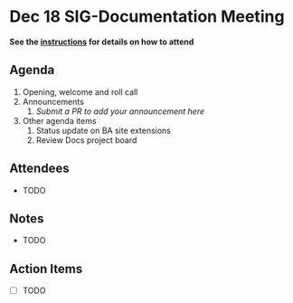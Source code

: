 # Dec 18 SIG-Documentation Meeting

**See the [instructions](../README.md) for details on how to attend**

## Agenda

1. Opening, welcome and roll call
1. Announcements
    1. _Submit a PR to add your announcement here_
1. Other agenda items
    1. Status update on BA site extensions
    2. Review Docs project board

## Attendees

* TODO

## Notes

* TODO

## Action Items

* [ ] TODO
